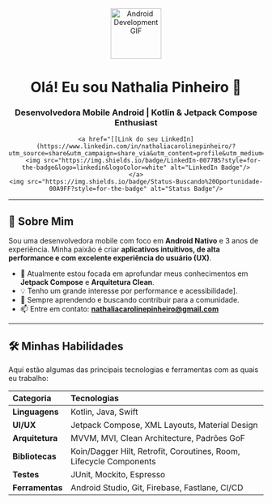 <div align="center">
    <img src="https://media.giphy.com/media/LmN8EsgoaFjngwF0aX/giphy.gif" alt="Android Development GIF" width="100"/>
    <h1>Olá! Eu sou Nathalia Pinheiro 👋</h1>
    <h3>Desenvolvedora Mobile Android | Kotlin & Jetpack Compose Enthusiast</h3>
    
    <a href="[[Link do seu LinkedIn](https://www.linkedin.com/in/nathaliacarolinepinheiro/?utm_source=share&utm_campaign=share_via&utm_content=profile&utm_medium=ios_app)]">
        <img src="https://img.shields.io/badge/LinkedIn-0077B5?style=for-the-badge&logo=linkedin&logoColor=white" alt="LinkedIn Badge"/>
    </a>
    <img src="https://img.shields.io/badge/Status-Buscando%20Oportunidade-00A9FF?style=for-the-badge" alt="Status Badge"/>
</div>

---

## 🚀 Sobre Mim

Sou uma desenvolvedora mobile com foco em **Android Nativo** e 3 anos de experiência. Minha paixão é criar **aplicativos intuitivos, de alta performance e com excelente experiência do usuário (UX)**.

* 🔭 Atualmente estou focada em aprofundar meus conhecimentos em **Jetpack Compose** e **Arquitetura Clean**.
* 💡 Tenho um grande interesse por performance e acessibilidade].
* 🌱 Sempre aprendendo e buscando contribuir para a comunidade.
* 📫 Entre em contato: **nathaliacarolinepinheiro@gmail.com**

---

## 🛠️ Minhas Habilidades

Aqui estão algumas das principais tecnologias e ferramentas com as quais eu trabalho:

| Categoria | Tecnologias |
| :--- | :--- |
| **Linguagens** | Kotlin, Java, Swift |
| **UI/UX** | Jetpack Compose, XML Layouts, Material Design |
| **Arquitetura** | MVVM, MVI, Clean Architecture, Padrões GoF |
| **Bibliotecas** | Koin/Dagger Hilt, Retrofit, Coroutines, Room, Lifecycle Components |
| **Testes** | JUnit, Mockito, Espresso |
| **Ferramentas** | Android Studio, Git, Firebase, Fastlane, CI/CD |

